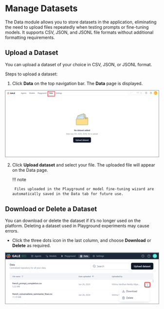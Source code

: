 # Manage Datasets

The Data module allows you to store datasets in the application, eliminating the need to upload files repeatedly when testing prompts or fine-tuning models. It supports CSV, JSON, and JSONL file formats without additional formatting requirements.

## Upload a Dataset

You can upload a dataset of your choice in CSV, JSON, or JSONL format.

Steps to upload a dataset:

1. Click **Data** on the top navigation bar. The **Data** page is displayed.  
<img src="./images/navigate-to-data-module.png" alt="Navigate to Data Module" title="Navigate to Data Module" style="border: 1px solid gray; zoom:50%;">
   
2. Click **Upload dataset** and select your file. The uploaded file will appear on the Data page.

    !!! note

        Files uploaded in the Playground or model fine-tuning wizard are automatically saved in the Data tab for future use.


## Download or Delete a Dataset

You can download or delete the dataset if it’s no longer used on the platform. Deleting a dataset used in Playground experiments may cause errors.

* Click the three dots icon in the last column, and choose **Download** or **Delete** as required.  
<img src="./images/download-or-delete-datasets.png" alt="Navigate to Data Module" title="Navigate to Data Module" style="border: 1px solid gray; zoom:50%;">

